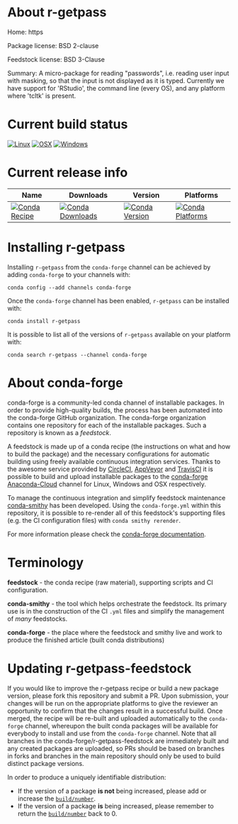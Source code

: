 About r-getpass
===============

Home: https

Package license: BSD 2-clause

Feedstock license: BSD 3-Clause

Summary: A micro-package for reading "passwords", i.e.  reading user input with masking, so that the input is not displayed as it  is typed.  Currently we have support for 'RStudio', the command line (every OS), and any platform where 'tcltk' is present.



Current build status
====================

[![Linux](https://img.shields.io/circleci/project/github/conda-forge/r-getpass-feedstock/master.svg?label=Linux)](https://circleci.com/gh/conda-forge/r-getpass-feedstock)
[![OSX](https://img.shields.io/travis/conda-forge/r-getpass-feedstock/master.svg?label=macOS)](https://travis-ci.org/conda-forge/r-getpass-feedstock)
[![Windows](https://img.shields.io/appveyor/ci/conda-forge/r-getpass-feedstock/master.svg?label=Windows)](https://ci.appveyor.com/project/conda-forge/r-getpass-feedstock/branch/master)

Current release info
====================

| Name | Downloads | Version | Platforms |
| --- | --- | --- | --- |
| [![Conda Recipe](https://img.shields.io/badge/recipe-r--getpass-green.svg)](https://anaconda.org/conda-forge/r-getpass) | [![Conda Downloads](https://img.shields.io/conda/dn/conda-forge/r-getpass.svg)](https://anaconda.org/conda-forge/r-getpass) | [![Conda Version](https://img.shields.io/conda/vn/conda-forge/r-getpass.svg)](https://anaconda.org/conda-forge/r-getpass) | [![Conda Platforms](https://img.shields.io/conda/pn/conda-forge/r-getpass.svg)](https://anaconda.org/conda-forge/r-getpass) |

Installing r-getpass
====================

Installing `r-getpass` from the `conda-forge` channel can be achieved by adding `conda-forge` to your channels with:

```
conda config --add channels conda-forge
```

Once the `conda-forge` channel has been enabled, `r-getpass` can be installed with:

```
conda install r-getpass
```

It is possible to list all of the versions of `r-getpass` available on your platform with:

```
conda search r-getpass --channel conda-forge
```


About conda-forge
=================

conda-forge is a community-led conda channel of installable packages.
In order to provide high-quality builds, the process has been automated into the
conda-forge GitHub organization. The conda-forge organization contains one repository
for each of the installable packages. Such a repository is known as a *feedstock*.

A feedstock is made up of a conda recipe (the instructions on what and how to build
the package) and the necessary configurations for automatic building using freely
available continuous integration services. Thanks to the awesome service provided by
[CircleCI](https://circleci.com/), [AppVeyor](http://www.appveyor.com/)
and [TravisCI](https://travis-ci.org/) it is possible to build and upload installable
packages to the [conda-forge](https://anaconda.org/conda-forge)
[Anaconda-Cloud](http://docs.anaconda.org/) channel for Linux, Windows and OSX respectively.

To manage the continuous integration and simplify feedstock maintenance
[conda-smithy](http://github.com/conda-forge/conda-smithy) has been developed.
Using the ``conda-forge.yml`` within this repository, it is possible to re-render all of
this feedstock's supporting files (e.g. the CI configuration files) with ``conda smithy rerender``.

For more information please check the [conda-forge documentation](https://conda-forge.org/docs/).

Terminology
===========

**feedstock** - the conda recipe (raw material), supporting scripts and CI configuration.

**conda-smithy** - the tool which helps orchestrate the feedstock.
                   Its primary use is in the construction of the CI ``.yml`` files
                   and simplify the management of *many* feedstocks.

**conda-forge** - the place where the feedstock and smithy live and work to
                  produce the finished article (built conda distributions)


Updating r-getpass-feedstock
============================

If you would like to improve the r-getpass recipe or build a new
package version, please fork this repository and submit a PR. Upon submission,
your changes will be run on the appropriate platforms to give the reviewer an
opportunity to confirm that the changes result in a successful build. Once
merged, the recipe will be re-built and uploaded automatically to the
`conda-forge` channel, whereupon the built conda packages will be available for
everybody to install and use from the `conda-forge` channel.
Note that all branches in the conda-forge/r-getpass-feedstock are
immediately built and any created packages are uploaded, so PRs should be based
on branches in forks and branches in the main repository should only be used to
build distinct package versions.

In order to produce a uniquely identifiable distribution:
 * If the version of a package **is not** being increased, please add or increase
   the [``build/number``](http://conda.pydata.org/docs/building/meta-yaml.html#build-number-and-string).
 * If the version of a package **is** being increased, please remember to return
   the [``build/number``](http://conda.pydata.org/docs/building/meta-yaml.html#build-number-and-string)
   back to 0.